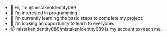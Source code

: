 - 👋 Hi, I’m @mistakenIdentity089
- 👀 I’m interested in programming.
- 🌱 I’m currently learning the basic steps to complete my project.
- 💞️ I’m looking an opportunity to learn to everyone.
- 📫 mistakenIdentity089/mistakenIdentity089 is my account to reach me.

<!---
mistakenIdentity089/mistakenIdentity089 is a ✨ special ✨ repository because its `README.md` (this file) appears on your GitHub profile.
You can click the Preview link to take a look at your changes.
--->
